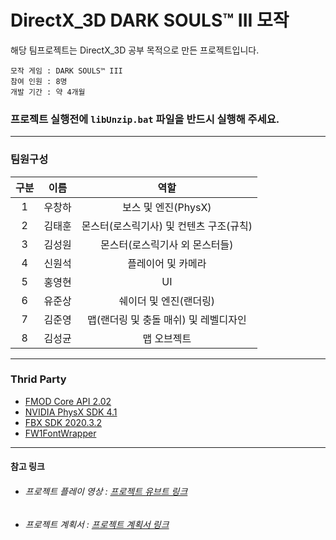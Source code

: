 # DirectX_3D DARK SOULS™ III 모작
해당 팀프로젝트는 DirectX_3D 공부 목적으로 만든 프로젝트입니다.  

    모작 게임 : DARK SOULS™ III
    참여 인원 : 8명
    개발 기간 : 약 4개월
    
### 프로젝트 실행전에 `libUnzip.bat` 파일을 반드시 실행해 주세요.

*** 
### 팀원구성

|구분|이름|역할|
|:---:|:---:|:---:|
|1|우창하|보스 및 엔진(PhysX)|
|2|김태훈|몬스터(로스릭기사) 및 컨텐츠 구조(규칙)|
|3|김성원|몬스터(로스릭기사 외 몬스터들)|
|4|신원석|플레이어 및 카메라|
|5|홍영현|UI|
|6|유준상|쉐이더 및 엔진(랜더링)|
|7|김준영|맵(랜더링 및 충돌 매쉬) 및 레벨디자인|
|8|김성균| 맵 오브젝트|
***

### Thrid Party
* [FMOD Core API 2.02][FMOD]
* [NVIDIA PhysX SDK 4.1][NVIDIA]
* [FBX SDK 2020.3.2][FBX]
* [FW1FontWrapper][FW1Font]
***
#### 참고 링크
* ###### 프로젝트 플레이 영상 : [프로젝트 유브트 링크][YouTube]
* ###### 프로젝트 계획서 : [프로젝트 계획서 링크][GoogleSheet]

[GoogleSheet]: https://docs.google.com/spreadsheets/d/1dXpYrz47kX-MZUgCUIkiazt9lNqZZAvJnZAshiVaFQE/edit?usp=sharing "프로젝트 계획서 링크"
[YouTube]: https://www.youtube.com/ "프로젝트 유트브 링크"
[FMOD]: https://www.fmod.com/docs/2.02/api/core-guide.html "FMOD 사이트 링크"
[NVIDIA]: https://gameworksdocs.nvidia.com/PhysX/4.1/documentation/physxguide/Index.html "PhysX 4.1 유저 가이드링크"
[FBX]: https://www.autodesk.com/developer-network/platform-technologies/fbx-sdk-2020-3 "FBX SDK 링크"
[FW1Font]: https://github.com/gamelaster/FW1FontWrapper "FW1FontWrapper 깃허브 링크"
